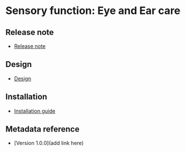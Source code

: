 # Sensory function: Eye and Ear care

## Release note 

- [Release note](#sf-release-note)

## Design

- [Design](#sf-design)

## Installation

- [Installation guide](#sf-installation)

## Metadata reference

- [Version 1.0.0](add link here)
